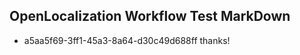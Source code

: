 ## OpenLocalization Workflow Test MarkDown
* a5aa5f69-3ff1-45a3-8a64-d30c49d688ff thanks!

<!--HONumber=Aug16_HO4-->


